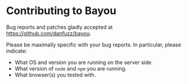 Contributing to Bayou
=======================

Bug reports and patches gladly accepted at
<https://github.com/danfuzz/bayou>.

Please be maximally specific with your bug reports. In particular,
please indicate:

* What OS and version you are running on the server side.
* What version of `node` and `npm` you are running.
* What browser(s) you tested with.
